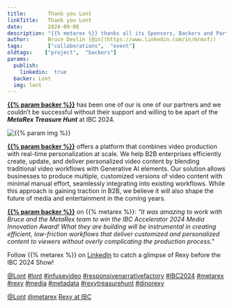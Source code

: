 ```yaml
---
title:       Thank you Lont
linkTitle:   Thank you Lont
date:        2024-09-08
description: "{{% metarex %}} thanks all its Sponsors, Backers and Partners"
author:      Bruce Devlin [@in](https://www.linkedin.com/in/mrmxf/)
tags:        ["collaborations",  "event"]
oldtags:    ["project",  "backers"]
params:
  publish:
    linkedin:  true
  backer: Lont
  img: lont
---
```


**[{{% param backer %}}][web]** has been one of our is one of our partners and we couldn’t be successful without their support and willing to be apart of the ***MetaRex Treasure Hunt*** at IBC 2024.

<img  class = "ui centered bordered rounded image" src = "featured-{{% param img
%}}.png" alt = "{{% param img %}}">

**[{{% param backer %}}][web]** offers a platform that combines video
production with real-time personalization at scale. We help B2B enterprises
efficiently create, update, and deliver personalized video content by blending
traditional video workflows with Generative AI elements. Our solution allows
businesses to produce multiple, customized versions of video content with
minimal manual effort, seamlessly integrating into existing workflows. While
this approach is gaining traction in B2B, we believe it will also shape the
future of media and entertainment in the coming years.

**[{{% param backer %}}][web]** on {{% metarex %}}: _"It was amazing to work with Bruce
and the MetaRex team to win the IBC Accelerator 2024 Media Innovation Award!
What they are building will be instrumental in creating efficient, low-friction
workflows that deliver customized and personalized content to viewers without
overly complicating the production process."_

Follow {{% metarex %}} on [LinkedIn][limrx] to catch a glimpse of Rexy before
the IBC 2024 Show!

[@Lont](https://www.linkedin.com/company/infusevideo/)
[#lont](https://www.linkedin.com/search/results/all/?keywords=%23lont)
[#infusevideo](https://www.linkedin.com/search/results/all/?keywords=%23infusevideo)
[#responsivenarrativefactory](https://www.linkedin.com/search/results/all/?keywords=%23responsivenarrativefactory)
[#IBC2024](https://www.linkedin.com/search/results/all/?keywords=%23IBC2024)
[#metarex](https://www.linkedin.com/search/results/all/?keywords=%23metarex)
[#rexy](https://www.linkedin.com/search/results/all/?keywords=%23rexy)
[#media](https://www.linkedin.com/search/results/all/?keywords=%23media)
[#metadata](https://www.linkedin.com/search/results/all/?keywords=%23metadata)
[#rexytreasurehunt](https://www.linkedin.com/search/results/all/?keywords=%23rexytreasurehunt)
[#dinorexy](https://www.linkedin.com/search/results/all/?keywords=%23dinorexy)

<i class = "linkedin icon"></i>[@Lont](https://www.linkedin.com/company/infusevideo/)
<i class = "linkedin icon"></i>[@metarex][limrx]
<i class = "linkedin icon"></i>[Rexy at IBC][lirxy]

[web]:    https://lont.ai/
[limrx]:   https://uk.linkedin.com/company/metarex-media
[lirxy]:   https://www.linkedin.com/search/results/all/?keywords=%23ibc2024%20%23metarex%20%23rexy
[rxydraw]: https://ibc2024.mapyourshow.com/8_0/floorplan/?st=keyword&hallID=J&sv=V-NOVA&selectedBooth=14.AI03

